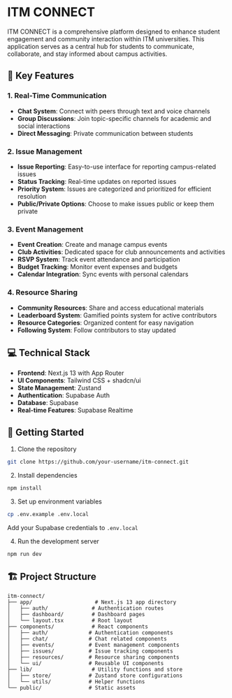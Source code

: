 

# ITM CONNECT

ITM CONNECT is a comprehensive platform designed to enhance student engagement and community interaction within ITM universities. This application serves as a central hub for students to communicate, collaborate, and stay informed about campus activities.

## 🌟 Key Features

### 1. Real-Time Communication
- **Chat System**: Connect with peers through text and voice channels
- **Group Discussions**: Join topic-specific channels for academic and social interactions
- **Direct Messaging**: Private communication between students

### 2. Issue Management
- **Issue Reporting**: Easy-to-use interface for reporting campus-related issues
- **Status Tracking**: Real-time updates on reported issues
- **Priority System**: Issues are categorized and prioritized for efficient resolution
- **Public/Private Options**: Choose to make issues public or keep them private

### 3. Event Management
- **Event Creation**: Create and manage campus events
- **Club Activities**: Dedicated space for club announcements and activities
- **RSVP System**: Track event attendance and participation
- **Budget Tracking**: Monitor event expenses and budgets
- **Calendar Integration**: Sync events with personal calendars

### 4. Resource Sharing
- **Community Resources**: Share and access educational materials
- **Leaderboard System**: Gamified points system for active contributors
- **Resource Categories**: Organized content for easy navigation
- **Following System**: Follow contributors to stay updated

## 💻 Technical Stack

- **Frontend**: Next.js 13 with App Router
- **UI Components**: Tailwind CSS + shadcn/ui
- **State Management**: Zustand
- **Authentication**: Supabase Auth
- **Database**: Supabase
- **Real-time Features**: Supabase Realtime

## 🚀 Getting Started

1. Clone the repository
```bash
git clone https://github.com/your-username/itm-connect.git
```

2. Install dependencies
```bash
npm install
```

3. Set up environment variables
```bash
cp .env.example .env.local
```
Add your Supabase credentials to `.env.local`

4. Run the development server
```bash
npm run dev
```

## 🏗 Project Structure

```
itm-connect/
├── app/                    # Next.js 13 app directory
│   ├── auth/              # Authentication routes
│   ├── dashboard/         # Dashboard pages
│   └── layout.tsx         # Root layout
├── components/            # React components
│   ├── auth/             # Authentication components
│   ├── chat/             # Chat related components
│   ├── events/           # Event management components
│   ├── issues/           # Issue tracking components
│   ├── resources/        # Resource sharing components
│   └── ui/               # Reusable UI components
├── lib/                   # Utility functions and store
│   ├── store/            # Zustand store configurations
│   └── utils/            # Helper functions
└── public/               # Static assets
```

